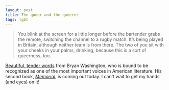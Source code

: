 ```yaml
---
layout: post
title: The queer and the queerer
tags: lgbt 
---
```


> You blink at the screen for a little longer before the bartender grabs the remote, switching the channel to a rugby match. It’s being played in Britain, although neither team is from there. The two of you sit with your cheeks in your palms, drinking, because this is a sort of queerness, too.

[Beautiful, tender words](https://hazlitt.net/feature/slow-pan) from Bryan Washington, who is bound to be recognized as one of the most important voices in American literature. His second book, [*Memorial*](https://brywashing.com/memorial/), is coming out today. I can't wait to get my hands (and eyes) on it!
